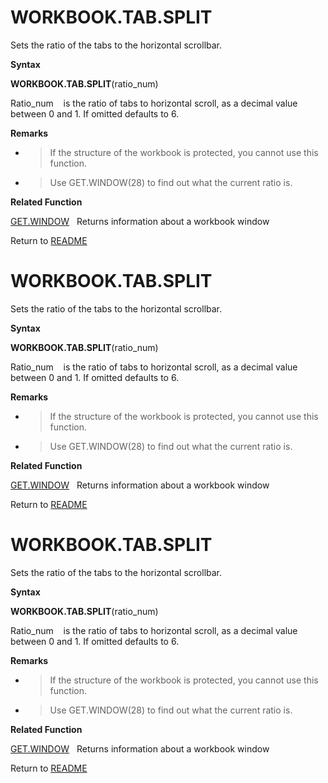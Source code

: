 # WORKBOOK.TAB.SPLIT

Sets the ratio of the tabs to the horizontal scrollbar.

**Syntax**

**WORKBOOK.TAB.SPLIT**(ratio\_num)

Ratio\_num&nbsp;&nbsp;&nbsp;&nbsp;is the ratio of tabs to horizontal
scroll, as a decimal value between 0 and 1. If omitted defaults to 6.

**Remarks**

  - > If the structure of the workbook is protected, you cannot use this
    > function.

  - > Use GET.WINDOW(28) to find out what the current ratio is.


**Related Function**

[GET.WINDOW](GET.WINDOW.md)&nbsp;&nbsp;&nbsp;Returns information about a workbook window



Return to [README](README.md#W)

# WORKBOOK.TAB.SPLIT

Sets the ratio of the tabs to the horizontal scrollbar.

**Syntax**

**WORKBOOK.TAB.SPLIT**(ratio\_num)

Ratio\_num&nbsp;&nbsp;&nbsp;&nbsp;is the ratio of tabs to horizontal
scroll, as a decimal value between 0 and 1. If omitted defaults to 6.

**Remarks**

  - > If the structure of the workbook is protected, you cannot use this
    > function.

  - > Use GET.WINDOW(28) to find out what the current ratio is.


**Related Function**

[GET.WINDOW](GET.WINDOW.md)&nbsp;&nbsp;&nbsp;Returns information about a workbook window



Return to [README](README.md#W)

# WORKBOOK.TAB.SPLIT

Sets the ratio of the tabs to the horizontal scrollbar.

**Syntax**

**WORKBOOK.TAB.SPLIT**(ratio\_num)

Ratio\_num&nbsp;&nbsp;&nbsp;&nbsp;is the ratio of tabs to horizontal
scroll, as a decimal value between 0 and 1. If omitted defaults to 6.

**Remarks**

  - > If the structure of the workbook is protected, you cannot use this
    > function.

  - > Use GET.WINDOW(28) to find out what the current ratio is.


**Related Function**

[GET.WINDOW](GET.WINDOW.md)&nbsp;&nbsp;&nbsp;Returns information about a workbook window



Return to [README](README.md#W)

